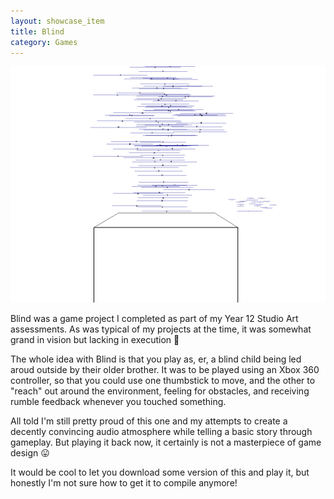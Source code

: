 ```yaml
---
layout: showcase_item
title: Blind
category: Games
---
```


![](/assets/images/showcase/blind.png)

Blind was a game project I completed as part of my Year 12 Studio Art assessments. As was typical of my projects at the time, it was somewhat grand in vision but lacking in execution 🙂

The whole idea with Blind is that you play as, er, a blind child being led aroud outside by their older brother. It was to be played using an Xbox 360 controller, so that you could use one thumbstick to move, and the other to "reach" out around the environment, feeling for obstacles, and receiving rumble feedback whenever you touched something.

All told I'm still pretty proud of this one and my attempts to create a decently convincing audio atmosphere while telling a basic story through gameplay. But playing it back now, it certainly is not a masterpiece of game design 😛

It would be cool to let you download some version of this and play it, but honestly I'm not sure how to get it to compile anymore!